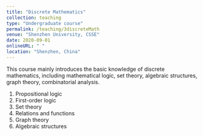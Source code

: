 ```yaml
---
title: "Discrete Mathematics"
collection: teaching
type: "Undergraduate course"
permalink: /teaching/3discreteMath
venue: "Shenzhen University, CSSE"
date: 2020-09-01
onlineURL: " "
location: "Shenzhen, China"
---
```


This course mainly introduces the basic knowledge of discrete mathematics, including mathematical logic, set theory, algebraic structures, graph theory, combinatorial analysis.

1. Propositional logic
1. First-order logic
1. Set theory
1. Relations and functions
1. Graph theory
1. Algebraic structures
